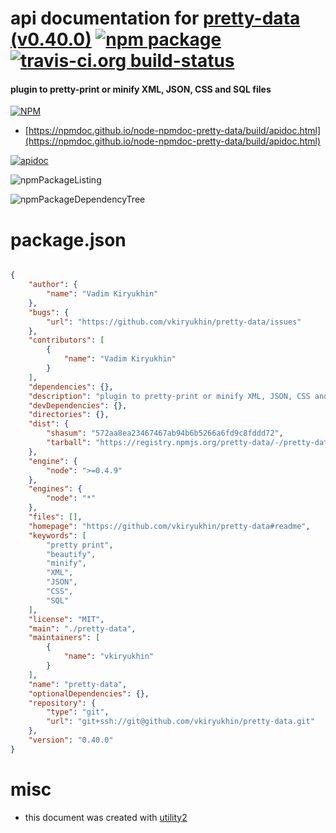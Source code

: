 # api documentation for  [pretty-data (v0.40.0)](https://github.com/vkiryukhin/pretty-data#readme)  [![npm package](https://img.shields.io/npm/v/npmdoc-pretty-data.svg?style=flat-square)](https://www.npmjs.org/package/npmdoc-pretty-data) [![travis-ci.org build-status](https://api.travis-ci.org/npmdoc/node-npmdoc-pretty-data.svg)](https://travis-ci.org/npmdoc/node-npmdoc-pretty-data)
#### plugin to pretty-print or minify XML, JSON, CSS and SQL files

[![NPM](https://nodei.co/npm/pretty-data.png?downloads=true&downloadRank=true&stars=true)](https://www.npmjs.com/package/pretty-data)

- [https://npmdoc.github.io/node-npmdoc-pretty-data/build/apidoc.html](https://npmdoc.github.io/node-npmdoc-pretty-data/build/apidoc.html)

[![apidoc](https://npmdoc.github.io/node-npmdoc-pretty-data/build/screenCapture.buildCi.browser.%252Ftmp%252Fbuild%252Fapidoc.html.png)](https://npmdoc.github.io/node-npmdoc-pretty-data/build/apidoc.html)

![npmPackageListing](https://npmdoc.github.io/node-npmdoc-pretty-data/build/screenCapture.npmPackageListing.svg)

![npmPackageDependencyTree](https://npmdoc.github.io/node-npmdoc-pretty-data/build/screenCapture.npmPackageDependencyTree.svg)



# package.json

```json

{
    "author": {
        "name": "Vadim Kiryukhin"
    },
    "bugs": {
        "url": "https://github.com/vkiryukhin/pretty-data/issues"
    },
    "contributors": [
        {
            "name": "Vadim Kiryukhin"
        }
    ],
    "dependencies": {},
    "description": "plugin to pretty-print or minify XML, JSON, CSS and SQL files",
    "devDependencies": {},
    "directories": {},
    "dist": {
        "shasum": "572aa8ea23467467ab94b6b5266a6fd9c8fddd72",
        "tarball": "https://registry.npmjs.org/pretty-data/-/pretty-data-0.40.0.tgz"
    },
    "engine": {
        "node": ">=0.4.9"
    },
    "engines": {
        "node": "*"
    },
    "files": [],
    "homepage": "https://github.com/vkiryukhin/pretty-data#readme",
    "keywords": [
        "pretty print",
        "beautify",
        "minify",
        "XML",
        "JSON",
        "CSS",
        "SQL"
    ],
    "license": "MIT",
    "main": "./pretty-data",
    "maintainers": [
        {
            "name": "vkiryukhin"
        }
    ],
    "name": "pretty-data",
    "optionalDependencies": {},
    "repository": {
        "type": "git",
        "url": "git+ssh://git@github.com/vkiryukhin/pretty-data.git"
    },
    "version": "0.40.0"
}
```



# misc
- this document was created with [utility2](https://github.com/kaizhu256/node-utility2)
